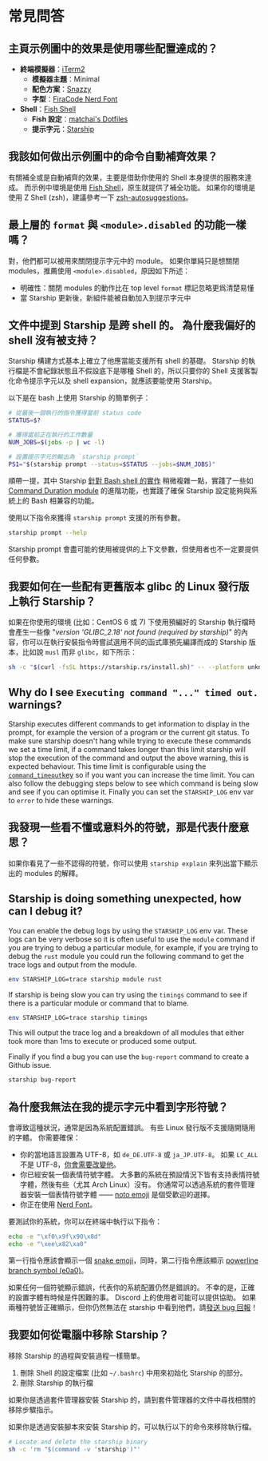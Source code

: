 # 常見問答

## 主頁示例圖中的效果是使用哪些配置達成的？

- **終端模擬器**：[iTerm2](https://iterm2.com/)
  - **模擬器主題**：Minimal
  - **配色方案**：[Snazzy](https://github.com/sindresorhus/iterm2-snazzy)
  - **字型**：[FiraCode Nerd Font](https://www.nerdfonts.com/font-downloads)
- **Shell**：[Fish Shell](https://fishshell.com/)
  - **Fish 設定**：[matchai's Dotfiles](https://github.com/matchai/dotfiles/blob/b6c6a701d0af8d145a8370288c00bb9f0648b5c2/.config/fish/config.fish)
  - **提示字元**：[Starship](https://starship.rs/)

## 我該如何做出示例圖中的命令自動補齊效果？

有關補全或是自動補齊的效果，主要是借助你使用的 Shell 本身提供的服務來達成。 而示例中環境是使用 [Fish Shell](https://fishshell.com/)，原生就提供了補全功能。 如果你的環境是使用 Z Shell (zsh)，建議參考一下 [zsh-autosuggestions](https://github.com/zsh-users/zsh-autosuggestions)。

## 最上層的 `format` 與 `<module>.disabled` 的功能一樣嗎？

對，他們都可以被用來關閉提示字元中的 module。 如果你單純只是想關閉 modules，推薦使用 `<module>.disabled`，原因如下所述：

- 明確性：關閉 modules 的動作比在 top level `format` 標記忽略更爲清楚易懂
- 當 Starship 更新後，新組件能被自動加入到提示字元中

## 文件中提到 Starship 是跨 shell 的。 為什麼我偏好的 shell 沒有被支持？

Starship 構建方式基本上確立了他應當能支援所有 shell 的基礎。 Starship 的執行檔是不會紀錄狀態且不假設底下是哪種 Shell 的，所以只要你的 Shell 支援客製化命令提示字元以及 shell expansion，就應該要能使用 Starship。

以下是在 bash 上使用 Starship 的簡單例子：

```sh
# 從最後一個執行的指令獲得當前 status code
STATUS=$?

# 獲得當前正在執行的工作數量
NUM_JOBS=$(jobs -p | wc -l)

# 設置提示字元的輸出為 `starship prompt`
PS1="$(starship prompt --status=$STATUS --jobs=$NUM_JOBS)"
```

順帶一提，其中 Starship [針對 Bash shell 的實作](https://github.com/starship/starship/blob/master/src/init/starship.bash) 稍微複雜一點，實踐了一些如 [Command Duration module](https://starship.rs/config/#command-duration) 的進階功能，也實踐了確保 Starship 設定能夠與系統上的 Bash 相兼容的功能。

使用以下指令來獲得 `starship prompt` 支援的所有參數。

```sh
starship prompt --help
```

Starship prompt 會盡可能的使用被提供的上下文參數，但使用者也不一定要提供任何參數。

## 我要如何在一些配有更舊版本 glibc 的 Linux 發行版上執行 Starship？

如果在你使用的環境 (比如：CentOS 6 或 7) 下使用預編好的 Starship 執行檔時會產生一些像 "_version 'GLIBC_2.18' not found (required by starship)_" 的內容，你可以在執行安裝指令時嘗試選用不同的函式庫預先編譯而成的 Starship 版本，比如說 `musl` 而非 `glibc`，如下所示：

```sh
sh -c "$(curl -fsSL https://starship.rs/install.sh)" -- --platform unknown-linux-musl
```

## Why do I see `Executing command "..." timed out.` warnings?

Starship executes different commands to get information to display in the prompt, for example the version of a program or the current git status. To make sure starship doesn't hang while trying to execute these commands we set a time limit, if a command takes longer than this limit starship will stop the execution of the command and output the above warning, this is expected behaviour. This time limit is configurable using the [`command_timeout`key](/config/#prompt) so if you want you can increase the time limit. You can also follow the debugging steps below to see which command is being slow and see if you can optimise it. Finally you can set the `STARSHIP_LOG` env var to `error` to hide these warnings.

## 我發現一些看不懂或意料外的符號，那是代表什麼意思？

如果你看見了一些不認得的符號，你可以使用 `starship explain` 來列出當下顯示出的 modules 的解釋。

## Starship is doing something unexpected, how can I debug it?

You can enable the debug logs by using the `STARSHIP_LOG` env var. These logs can be very verbose so it is often useful to use the `module` command if you are trying to debug a particular module, for example, if you are trying to debug the `rust` module you could run the following command to get the trace logs and output from the module.

```sh
env STARSHIP_LOG=trace starship module rust
```

If starship is being slow you can try using the `timings` command to see if there is a particular module or command that to blame.

```sh
env STARSHIP_LOG=trace starship timings
```

This will output the trace log and a breakdown of all modules that either took more than 1ms to execute or produced some output.

Finally if you find a bug you can use the `bug-report` command to create a Github issue.

```sh
starship bug-report
```

## 為什麼我無法在我的提示字元中看到字形符號？

會導致這種狀況，通常是因為系統配置錯誤。 有些 Linux 發行版不支援隨開隨用的字體。 你需要確保：

- 你的當地語言設置為 UTF-8，如 `de_DE.UTF-8` 或 `ja_JP.UTF-8`。 如果 `LC_ALL` 不是 UTF-8，[你會需要改變他](https://www.tecmint.com/set-system-locales-in-linux/)。
- 你已經安裝一個表情符號字體。 大多數的系統在預設情況下皆有支持表情符號字體，然後有些（尤其 Arch Linux）沒有。 你通常可以透過系統的套件管理器安裝一個表情符號字體 —— [noto emoji](https://www.google.com/get/noto/help/emoji/) 是個受歡迎的選擇。
- 你正在使用 [Nerd Font](https://www.nerdfonts.com/)。

要測試你的系統，你可以在終端中執行以下指令：

```sh
echo -e "\xf0\x9f\x90\x8d"
echo -e "\xee\x82\xa0"
```

第一行指令應該會顯示一個 [snake emoji](https://emojipedia.org/snake/)，同時，第二行指令應該顯示 [powerline branch symbol (e0a0)](https://github.com/ryanoasis/powerline-extra-symbols#glyphs)。

如果任何一個符號顯示錯誤，代表你的系統配置仍然是錯誤的。 不幸的是，正確的設置字體有時候是件困難的事。 Discord 上的使用者可能可以提供協助。 如果兩種符號皆正確顯示，但你仍然無法在 starship 中看到他們，請[發送 bug 回報](https://github.com/starship/starship/issues/new/choose)！

## 我要如何從電腦中移除 Starship？

移除 Starship 的過程與安裝過程一樣簡單。

1. 刪除 Shell 的設定檔案 (比如 `~/.bashrc`) 中用來初始化 Starship 的部分。
1. 刪除 Starship 的執行檔

如果你是透過套件管理器安裝 Starship 的，請到套件管理器的文件中尋找相關的移除步驟指示。

如果你是透過安裝腳本來安裝 Starship 的，可以執行以下的命令來移除執行檔。

```sh
# Locate and delete the starship binary
sh -c 'rm "$(command -v 'starship')"'
```
